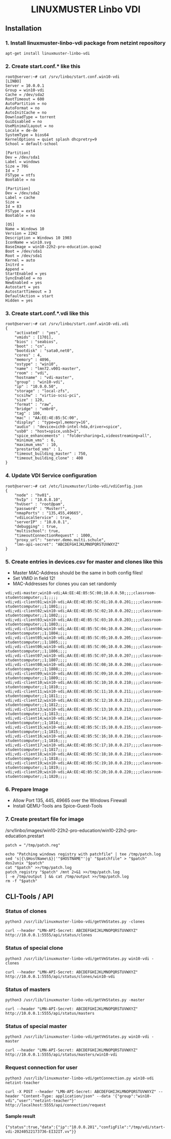 <h1 align="center">
    LINUXMUSTER Linbo VDI
</h1>

## Installation

### 1. Install linuxmuster-linbo-vdi package from netzint repository
```
apt-get install linuxmuster-linbo-vdi
```

### 2. Create start.conf.* like this
```
root@server:~# cat /srv/linbo/start.conf.win10-vdi
[LINBO]
Server = 10.0.0.1
Group = win10-vdi
Cache = /dev/sda2
RootTimeout = 600
AutoPartition = no
AutoFormat = no
AutoInitCache = no
DownloadType = torrent
GuiDisabled = no
UseMinimalLayout = no
Locale = de-de
SystemType = bios64
KernelOptions = quiet splash dhcpretry=9
School = default-school

[Partition]
Dev = /dev/sda1
Label = windows
Size = 70G
Id = 7
FSType = ntfs
Bootable = no

[Partition]
Dev = /dev/sda2
Label = cache
Size = 
Id = 83
FSType = ext4
Bootable = no

[OS]
Name = Windows 10
Version = 22H2
Description = Windows 10 1903
IconName = win10.svg
BaseImage = win10-22h2-pro-education.qcow2
Boot = /dev/sda1
Root = /dev/sda1
Kernel = auto
Initrd = 
Append = 
StartEnabled = yes
SyncEnabled = no
NewEnabled = yes
Autostart = yes
AutostartTimeout = 3
DefaultAction = start
Hidden = yes

```

### 3. Create start.conf.*.vdi like this
```
root@server:~# cat /srv/linbo/start.conf.win10-vdi.vdi
{
    "activated" : "yes",
    "vmids" : [1701],
    "bios" : "seabios",
    "boot" : "cn",
    "bootdisk" : "sata0,net0",
    "cores" : 4,
    "memory" : 4096,
    "ostype" : "win10",
    "name" : "lmn72.v001-master",
    "room" : "vdi",
    "hostname" : "vdi-master",
    "group" : "win10-vdi",
    "ip" : "10.0.0.50",
    "storage" : "local-zfs",
    "scsihw" : "virtio-scsi-pci",
    "size" : 120,
    "format" : "raw",
    "bridge" : "vmbr0",
    "tag" : 100,
    "mac" : "AA:EE:4E:B5:5C:00",
    "display" : "type=qxl,memory=16",
    "audio" : "device=ich9-intel-hda,driver=spice",
    "usb0" : "host=spice,usb3=1",
    "spice_enhancements" : "foldersharing=1,videostreaming=all",
    "minimum_vms" : 6,
    "maximum_vms" : 10,
    "prestarted_vms" : 1,
    "timeout_building_master" : 750,
    "timeout_building_clone" : 400
}
```

### 4. Update VDI Service configuration
```
root@server:~# cat /etc/linuxmuster/linbo-vdi/vdiConfig.json
{
    "node" : "hv01",
    "hvIp" : "10.0.8.10",
    "hvUser" : "root@pam",
    "password" : "Muster!",
    "nmapPorts" : "135,455,49665",
    "vdiLocalService" : true,
    "serverIP" : "10.0.0.1",
    "debugging" : true,
    "multischool": true,
    "timeoutConnectionRequest" : 1000,
    "proxy_url": "server.demo.multi.schule",
    "lmn-api-secret": "ABCDEFGHIJKLMNOPQRSTUVWXYZ"
}
```

### 5. Create entries in devices.csv for master and clones like this
- Master MAC-Address should be the same in both config files!
- Set VMID in field 12!
- MAC-Addresses for clones you can set randomly
```
vdi;vdi-master;win10-vdi;AA:EE:4E:B5:5C:00;10.0.0.50;;;;classroom-studentcomputer;;1;;;;;
vdi;vdi-client01;win10-vdi;AA:EE:4E:B5:5C:01;10.0.0.201;;;;classroom-studentcomputer;;1;1801;;;;
vdi;vdi-client02;win10-vdi;AA:EE:4E:B5:5C:02;10.0.0.202;;;;classroom-studentcomputer;;1;1802;;;;
vdi;vdi-client03;win10-vdi;AA:EE:4E:B5:5C:03;10.0.0.203;;;;classroom-studentcomputer;;1;1803;;;;
vdi;vdi-client04;win10-vdi;AA:EE:4E:B5:5C:04;10.0.0.204;;;;classroom-studentcomputer;;1;1804;;;;
vdi;vdi-client05;win10-vdi;AA:EE:4E:B5:5C:05;10.0.0.205;;;;classroom-studentcomputer;;1;1805;;;;
vdi;vdi-client06;win10-vdi;AA:EE:4E:B5:5C:06;10.0.0.206;;;;classroom-studentcomputer;;1;1806;;;;
vdi;vdi-client07;win10-vdi;AA:EE:4E:B5:5C:07;10.0.0.207;;;;classroom-studentcomputer;;1;1807;;;;
vdi;vdi-client08;win10-vdi;AA:EE:4E:B5:5C:08;10.0.0.208;;;;classroom-studentcomputer;;1;1808;;;;
vdi;vdi-client09;win10-vdi;AA:EE:4E:B5:5C:09;10.0.0.209;;;;classroom-studentcomputer;;1;1809;;;;
vdi;vdi-client10;win10-vdi;AA:EE:4E:B5:5C:10;10.0.0.210;;;;classroom-studentcomputer;;1;1810;;;;
vdi;vdi-client11;win10-vdi;AA:EE:4E:B5:5C:11;10.0.0.211;;;;classroom-studentcomputer;;1;1811;;;;
vdi;vdi-client12;win10-vdi;AA:EE:4E:B5:5C:12;10.0.0.212;;;;classroom-studentcomputer;;1;1812;;;;
vdi;vdi-client13;win10-vdi;AA:EE:4E:B5:5C:13;10.0.0.213;;;;classroom-studentcomputer;;1;1813;;;;
vdi;vdi-client14;win10-vdi;AA:EE:4E:B5:5C:14;10.0.0.214;;;;classroom-studentcomputer;;1;1814;;;;
vdi;vdi-client15;win10-vdi;AA:EE:4E:B5:5C:15;10.0.0.215;;;;classroom-studentcomputer;;1;1815;;;;
vdi;vdi-client16;win10-vdi;AA:EE:4E:B5:5C:16;10.0.0.216;;;;classroom-studentcomputer;;1;1816;;;;
vdi;vdi-client17;win10-vdi;AA:EE:4E:B5:5C:17;10.0.0.217;;;;classroom-studentcomputer;;1;1817;;;;
vdi;vdi-client18;win10-vdi;AA:EE:4E:B5:5C:18;10.0.0.218;;;;classroom-studentcomputer;;1;1818;;;;
vdi;vdi-client19;win10-vdi;AA:EE:4E:B5:5C:19;10.0.0.219;;;;classroom-studentcomputer;;1;1819;;;;
vdi;vdi-client20;win10-vdi;AA:EE:4E:B5:5C:20;10.0.0.220;;;;classroom-studentcomputer;;1;1820;;;;
```

### 6. Prepare Image
- Allow Port 135, 445, 49665 over the Windows Firewall
- Install QEMU-Tools ans Spice-Guest-Tools

### 7. Create prestart file for image
/srv/linbo/images/win10-22h2-pro-education/win10-22h2-pro-education.prestart
```patchfile = "/cache/demo_win10-21hh1_generic.cloop.reg"
patch = "/tmp/patch.reg"

echo "Patching windows registry with patchfile" | tee /tmp/patch.log
sed 's|{\$HostName\$}|'"$HOSTNAME"'|g' "$patchfile" > "$patch"
dos2unix "$patch"
cat "$patch" >>/tmp/patch.log
patch_registry "$patch" /mnt 2>&1 >>/tmp/patch.log
[ -e /tmp/output ] && cat /tmp/output >>/tmp/patch.log
rm -f "$patch"
```

## CLI-Tools / API

### Status of clones

```
python3 /usr/lib/linuxmuster-linbo-vdi/getVmStates.py -clones 
```

```
curl --header "LMN-API-Secret: ABCDEFGHIJKLMNOPQRSTUVWXYZ" http://10.0.0.1:5555/api/status/clones
```

### Status of special clone

```
python3 /usr/lib/linuxmuster-linbo-vdi/getVmStates.py win10-vdi -clones 
```

```
curl --header "LMN-API-Secret: ABCDEFGHIJKLMNOPQRSTUVWXYZ" http://10.0.0.1:5555/api/status/clones/win10-vdi
```

### Status of masters

```
python3 /usr/lib/linuxmuster-linbo-vdi/getVmStates.py -master 
```

```
curl --header "LMN-API-Secret: ABCDEFGHIJKLMNOPQRSTUVWXYZ" http://10.0.0.1:5555/api/status/masters
```

### Status of special master

```
python3 /usr/lib/linuxmuster-linbo-vdi/getVmStates.py win10-vdi -master 
```

```
curl --header "LMN-API-Secret: ABCDEFGHIJKLMNOPQRSTUVWXYZ" http://10.0.0.1:5555/api/status/masters/win10-vdi
```

### Request connection for user

```
python3 /usr/lib/linuxmuster-linbo-vdi/getConnection.py win10-vdi netzint-teacher
```

```
curl -X POST --header "LMN-API-Secret: ABCDEFGHIJKLMNOPQRSTUVWXYZ" --header "Content-Type: application/json" --data '{"group":"win10-vdi","user":"netzint-teacher"}' http://localhost:5555/api/connection/request
```

#### Sample result
```
{"status":true,"data":{"ip":"10.0.0.201","configFile":"/tmp/vdi/start-vdi-20240522173736-EI32IT.vv"}}
```